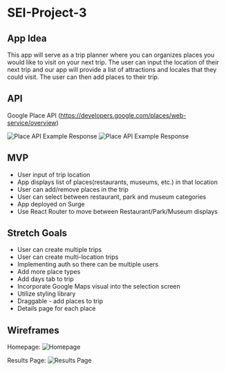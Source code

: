 # SEI-Project-3

## App Idea
This app will serve as a trip planner where you can organizes places you would like to visit on your next trip.  The user can input the location of their next trip and our app will provide a list of attractions and locales that they could visit. The user can then add places to their trip.


## API
Google Place API (https://developers.google.com/places/web-service/overview)

![Place API Example Response](https://i.imgur.com/qWIkM6b.png)
![Place API Example Response](https://i.imgur.com/1InMcJU.png)


## MVP
* User input of trip location
* App displays list of places(restaurants, museums, etc.) in that location
* User can add/remove places in the trip
* User can select between restaurant, park and museum categories
* App deployed on Surge
* Use React Router to move between Restaurant/Park/Museum displays


## Stretch Goals
* User can create multiple trips
* User can create multi-location trips
* Implementing auth so there can be multiple users
* Add more place types
* Add days tab to trip
* Incorporate Google Maps visual into the selection screen
* Utilize styling library
* Draggable - add places to trip
* Details page for each place



## Wireframes

Homepage:
![Homepage](https://i.imgur.com/RS63u8U.jpg)

Results Page:
![Results Page](https://i.imgur.com/3WZlHA3.jpg)



